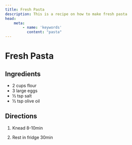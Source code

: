 ```yaml
---
title: Fresh Pasta
description: This is a recipe on how to make fresh pasta
head:
    meta:
        - name: 'keywords'
          content: "pasta"
---
```


# Fresh Pasta
## Ingredients
- 2 cups flour
- 3 large eggs
- &frac12; tsp salt
- &frac12; tsp olive oil

## Directions
1. Knead 8-10min

2. Rest in fridge 30min